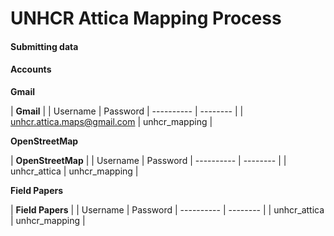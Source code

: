 UNHCR Attica Mapping Process
==============

#### Submitting data



#### Accounts

**Gmail**


| **Gmail** |
| Username | Password |
---------- | -------- |
| unhcr.attica.maps@gmail.com | unhcr_mapping |

**OpenStreetMap**


| **OpenStreetMap** |
| Username | Password |
---------- | -------- |
| unhcr_attica | unhcr_mapping | 

**Field Papers**

| **Field Papers** |
| Username | Password |
---------- | -------- |
| unhcr_attica | unhcr_mapping | 